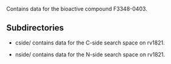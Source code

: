 Contains data for the bioactive compound F3348-0403.

## Subdirectories

- cside/ contains data for the C-side search space on rv1821.

- nside/ contains data for the N-side search space on rv1821.

